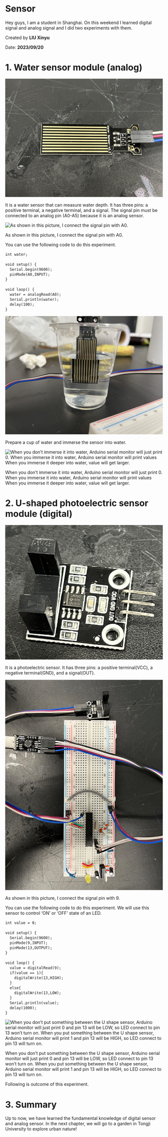 # Sensor


Hey guys, I am a student in Shanghai. On this weekend I learned digital signal and analog signal and I did two experiments with them.

Created by **LIU Xinyu**

Date: **2023/09/20**


# 1. Water sensor module (analog)

![It is a water sensor that can measure water depth. It has three pins: a positive terminal, a negative terminal, and a signal. The signal pin must be connected to an analog pin (A0-A5) because it is an analog sensor.](./images/analog1.jpeg)

It is a water sensor that can measure water depth. It has three pins: a positive terminal, a negative terminal, and a signal. The signal pin must be connected to an analog pin (A0-A5) because it is an analog sensor.

![As shown in this picture, I connect the signal pin with A0.](./images/analog2.jpeg)

As shown in this picture, I connect the signal pin with A0.

 You can use the following code to do this experiment.

```arduino
int water;

void setup() {
  Serial.begin(9600);
  pinMode(A0,INPUT);
}

void loop() {
  water = analogRead(A0);
  Serial.println(water);
  delay(100);
}
```

![Prepare a cup of water and immerse the sensor into water.](./images/analog3.jpeg)

Prepare a cup of water and immerse the sensor into water.

![When you don’t immerse it into water, Arduino serial monitor will just print 0.
When you immerse it into water, Arduino serial monitor will print values
When you immerse it deeper into water, value will get larger.](./images/analog4.png)

When you don’t immerse it into water, Arduino serial monitor will just print 0.
When you immerse it into water, Arduino serial monitor will print values
When you immerse it deeper into water, value will get larger.

# 2. U-shaped photoelectric sensor module (digital)

![It is a photoelectric sensor. It has three pins: a positive terminal(VCC), a negative terminal(GND), and a signal(OUT).](./images/digital1.jpeg)

It is a photoelectric sensor. It has three pins: a positive terminal(VCC), a negative terminal(GND), and a signal(OUT).

![As shown in this picture, I connect the signal pin with 9.](./images/digital2.jpeg)

As shown in this picture, I connect the signal pin with 9.

 You can use the following code to do this experiment. We will use this sensor to control ‘ON’ or ‘OFF’ state of an LED.

```arduino
int value = 0;

void setup() {
  Serial.begin(9600);
  pinMode(9,INPUT);
  pinMode(13,OUTPUT);
}

void loop() {
  value = digitalRead(9);
  if(value == 1){
    digitalWrite(13,HIGH);
  }
  else{
    digitalWrite(13,LOW);
  }
  Serial.println(value);
  delay(1000);
}
```

![When you don’t put something between the U shape sensor, Arduino serial monitor will just print 0 and pin 13 will be LOW, so LED connect to pin 13 won’t turn on.
When you put something between the U shape sensor, Arduino serial monitor will print 1 and pin 13 will be HIGH, so LED connect to pin 13 will turn on.](./images/digital4.png)

When you don’t put something between the U shape sensor, Arduino serial monitor will just print 0 and pin 13 will be LOW, so LED connect to pin 13 won’t turn on.
When you put something between the U shape sensor, Arduino serial monitor will print 1 and pin 13 will be HIGH, so LED connect to pin 13 will turn on.

Following is outcome of this experiment.



# 3. Summary

Up to now, we have learned the fundamental knowledge of digital sensor and analog sensor. In the next chapter, we will go to a garden in Tongji University to explore urban nature!
